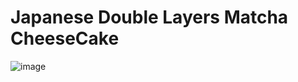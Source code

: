 # Japanese Double Layers Matcha CheeseCake

![image](https://user-images.githubusercontent.com/50277379/138746321-83c528cc-9aa9-4af8-870d-c9b91fc0207d.png)
